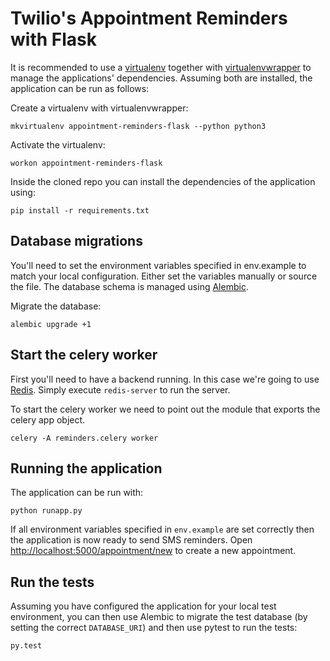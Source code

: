# Twilio's Appointment Reminders with Flask

It is recommended to use a [virtualenv](https://virtualenv.pypa.io/en/latest/)
together with
[virtualenvwrapper](https://virtualenvwrapper.readthedocs.org/en/latest/) to
manage the applications' dependencies. Assuming both are installed, the
application can be run as follows:

Create a virtualenv with virtualenvwrapper:
```
mkvirtualenv appointment-reminders-flask --python python3
```
Activate the virtualenv:
```
workon appointment-reminders-flask
```
Inside the cloned repo you can install the dependencies of the
application using:
```
pip install -r requirements.txt
```
## Database migrations
You'll need to set the environment variables specified in env.example
to match your local configuration. Either set the variables manually
or source the file. The database schema is managed using
[Alembic](https://github.com/zzzeek/alembic).

Migrate the database:
```
alembic upgrade +1
```
## Start the celery worker
First you'll need to have a backend running. In this case we're going
to use [Redis](http://redis.io/). Simply execute `redis-server` to
run the server.

To start the celery worker we need to point out the module that exports
the celery app object.
```
celery -A reminders.celery worker
```
## Running the application

The application can be run with:

```
python runapp.py
```
If all environment variables specified in `env.example` are set
correctly then the application is now ready to send SMS
reminders. Open
[http://localhost:5000/appointment/new](http://localhost:5000/appointment/new)
to create a new appointment.

## Run the tests
Assuming you have configured the application for your local test
environment, you can then use Alembic to migrate the test database
(by setting the correct `DATABASE_URI`) and then use pytest
to run the tests:
```
py.test
```
